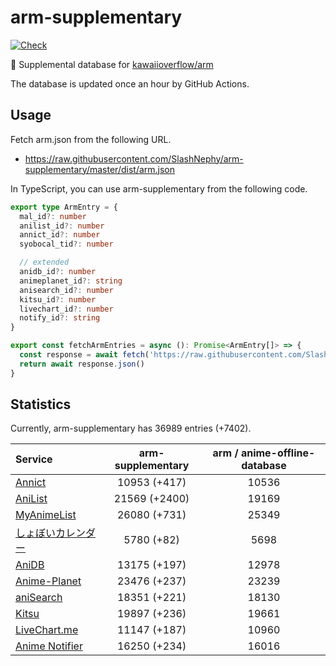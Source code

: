 # arm-supplementary

[![Check](https://github.com/SlashNephy/arm-supplementary/actions/workflows/check-node.yml/badge.svg)](https://github.com/SlashNephy/arm-supplementary/actions/workflows/check-node.yml)

💊 Supplemental database for [kawaiioverflow/arm](https://github.com/kawaiioverflow/arm)

The database is updated once an hour by GitHub Actions.

## Usage

Fetch arm.json from the following URL.

- https://raw.githubusercontent.com/SlashNephy/arm-supplementary/master/dist/arm.json

In TypeScript, you can use arm-supplementary from the following code.

```TypeScript
export type ArmEntry = {
  mal_id?: number
  anilist_id?: number
  annict_id?: number
  syobocal_tid?: number

  // extended
  anidb_id?: number
  animeplanet_id?: string
  anisearch_id?: number
  kitsu_id?: number
  livechart_id?: number
  notify_id?: string
}

export const fetchArmEntries = async (): Promise<ArmEntry[]> => {
  const response = await fetch('https://raw.githubusercontent.com/SlashNephy/arm-supplementary/master/dist/arm.json')
  return await response.json()
}
```

## Statistics

Currently, arm-supplementary has 36989 entries (+7402).

| Service                                     | arm-supplementary | arm / anime-offline-database |
| :------------------------------------------ | :---------------: | :--------------------------: |
| [Annict](https://annict.com)                |   10953 (+417)    |            10536             |
| [AniList](https://anilist.co)               |   21569 (+2400)   |            19169             |
| [MyAnimeList](https://myanimelist.net)      |   26080 (+731)    |            25349             |
| [しょぼいカレンダー](https://cal.syoboi.jp) |    5780 (+82)     |             5698             |
| [AniDB](https://anidb.net)                  |   13175 (+197)    |            12978             |
| [Anime-Planet](https://anime-planet.com)    |   23476 (+237)    |            23239             |
| [aniSearch](https://anisearch.com)          |   18351 (+221)    |            18130             |
| [Kitsu](https://kitsu.io)                   |   19897 (+236)    |            19661             |
| [LiveChart.me](https://livechart.me)        |   11147 (+187)    |            10960             |
| [Anime Notifier](https://notify.moe)        |   16250 (+234)    |            16016             |
